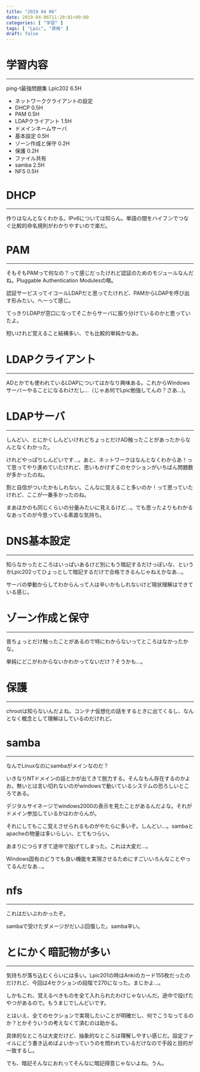 ```yaml
---
title: "2019 04 06"
date: 2019-04-06T11:20:01+09:00
categories: [ "学習" ]
tags: [ "Lpic", "資格" ]
draft: false
---
```


# 学習内容
---
ping-t最強問題集 Lpic202 6.5H

* ネットワーククライアントの設定
 * DHCP 0.5H
 * PAM 0.5H
 * LDAPクライアント 1.5H
* ドメインネームサーバ
 * 基本設定 0.5H
 * ゾーン作成と保守 0.2H
 * 保護 0.2H
* ファイル共有
 * samba 2.5H
 * NFS 0.5H


# DHCP
---
作りはなんとなくわかる。IPv6については知らん。単語の間をハイフンでつなぐ比較的命名規則がわかりやすいので楽だ。


# PAM
---
そもそもPAMって何なの？って感じだったけれど認証のためのモジュールなんだね。Pluggable Authentication Modulesの略。

認証サービスってイコールLDAPだと思ってたけれど、PAMからLDAPを呼び出す形みたい。へーって感じ。

てっきりLDAPが窓口になってそこからサーバに振り分けているのかと思っていたよ。

短いけれど覚えること結構多い、でも比較的単純かなあ。

# LDAPクライアント
---
ADとかでも使われているLDAPについてはかなり興味ある。これからWindowsサーバーやることになるわけだし…（じゃあ何でLpic勉強してんの？さあ…)。

# LDAPサーバ
---
しんどい、とにかくしんどいけれどちょっとだけAD触ったことがあったからなんとなくわかった。

けれどやっぱりしんどいです…。あと、ネットワークはなんとなくわからあ！って思ってやり進めていたけれど、思いもかけずこのセクションがいちばん問題数が多かったのね。

割と自信がついたかもしれない。こんなに覚えること多いのか！って思っていたけれど、ここが一番多かったのね。

まあほかのも同じくらいの分量みたいに見えるけど…。でも思ったよりもわかるなあってのが今思っている素直な気持ち。

# DNS基本設定
---
知らなかったところはいっぱいあるけど別にもう暗記するだけっぽいな、というかLpic202ってひょっとして暗記するだけで合格できるんじゃねえかなあ…。

サーバの挙動からしてわからんって人は辛いかもしれないけど現状理解はできている感じ。

# ゾーン作成と保守
---
昔ちょっとだけ触ったことがあるので特にわからないってところはなかったかな。

単純にどこがわからないかわかってないだけ？そうかも…。

# 保護
---
chrootは知らないんだよね。コンテナ仮想化の話をするときに出てくるし、なんとなく概念として理解はしているのだけれど。

# samba
---
なんでLinuxなのにsambaがメインなのだ？

いきなりNTドメインの話とかが出てきて脱力する。そんなもん存在するのかよお。無いとは言い切れないのがwindowsで動いているシステムの恐ろしいところである。

デジタルサイネージでwindows2000の表示を見たことがあるんだよな。それがドメイン参加しているかはわからんが。

それにしてもここ覚えさせられるものがやたらに多いぞ。しんどい…。sambaとapacheの物量は多いらしい、とてもつらい。

あまりにつらすぎて途中で投げてしまった。これは大変だ…。

Windows固有のどうでも良い機能を実現させるためにすごいいろんなことやってるんだなあ…。

# nfs
---
これはだいぶわかったぞ。

sambaで受けたダメージがだいぶ回復した。samba辛い。


# とにかく暗記物が多い
---
気持ちが落ち込むくらいには多い。Lpic201の時はAnkiのカード155枚だったのだけれど、今回は4セクションの段階で270になった。まじかよ…。

しかもこれ、覚えるべきものを全て入れられたわけじゃないんだ。途中で投げたやつがあるので。もうまじでしんどいです。

とはいえ、全てのセクションで実現したいことが明確だし、何でこうなってるのか？とかそういうの考えなくて済むのは助かる。

具体的なところは大変だけど、抽象的なところは理解しやすい感じだ。設定ファイルにどう書き込めばよいかっていうのを問われているだけなので手段と目的が一致するし。

でも、暗記そんなにおれってそんなに暗記得意じゃないよね。うん。

